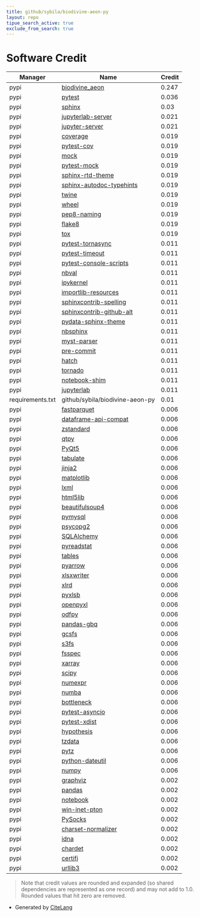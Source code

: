 ```yaml
---
title: github/sybila/biodivine-aeon-py
layout: repo
tipue_search_active: true
exclude_from_search: true
---
```

# Software Credit

|Manager|Name|Credit|
|-------|----|------|
|pypi|[biodivine_aeon](https://pypi.org/project/biodivine_aeon)|0.247|
|pypi|[pytest](https://docs.pytest.org/en/latest/)|0.036|
|pypi|[sphinx](https://pypi.org/project/sphinx)|0.03|
|pypi|[jupyterlab-server](https://pypi.org/project/jupyterlab-server)|0.021|
|pypi|[jupyter-server](https://pypi.org/project/jupyter-server)|0.021|
|pypi|[coverage](https://pypi.org/project/coverage)|0.019|
|pypi|[pytest-cov](https://pypi.org/project/pytest-cov)|0.019|
|pypi|[mock](https://pypi.org/project/mock)|0.019|
|pypi|[pytest-mock](https://pypi.org/project/pytest-mock)|0.019|
|pypi|[sphinx-rtd-theme](https://pypi.org/project/sphinx-rtd-theme)|0.019|
|pypi|[sphinx-autodoc-typehints](https://pypi.org/project/sphinx-autodoc-typehints)|0.019|
|pypi|[twine](https://pypi.org/project/twine)|0.019|
|pypi|[wheel](https://pypi.org/project/wheel)|0.019|
|pypi|[pep8-naming](https://pypi.org/project/pep8-naming)|0.019|
|pypi|[flake8](https://pypi.org/project/flake8)|0.019|
|pypi|[tox](https://pypi.org/project/tox)|0.019|
|pypi|[pytest-tornasync](https://pypi.org/project/pytest-tornasync)|0.011|
|pypi|[pytest-timeout](https://pypi.org/project/pytest-timeout)|0.011|
|pypi|[pytest-console-scripts](https://pypi.org/project/pytest-console-scripts)|0.011|
|pypi|[nbval](https://pypi.org/project/nbval)|0.011|
|pypi|[ipykernel](https://pypi.org/project/ipykernel)|0.011|
|pypi|[importlib-resources](https://pypi.org/project/importlib-resources)|0.011|
|pypi|[sphinxcontrib-spelling](https://pypi.org/project/sphinxcontrib-spelling)|0.011|
|pypi|[sphinxcontrib-github-alt](https://pypi.org/project/sphinxcontrib-github-alt)|0.011|
|pypi|[pydata-sphinx-theme](https://pypi.org/project/pydata-sphinx-theme)|0.011|
|pypi|[nbsphinx](https://pypi.org/project/nbsphinx)|0.011|
|pypi|[myst-parser](https://pypi.org/project/myst-parser)|0.011|
|pypi|[pre-commit](https://pypi.org/project/pre-commit)|0.011|
|pypi|[hatch](https://pypi.org/project/hatch)|0.011|
|pypi|[tornado](https://pypi.org/project/tornado)|0.011|
|pypi|[notebook-shim](https://pypi.org/project/notebook-shim)|0.011|
|pypi|[jupyterlab](https://pypi.org/project/jupyterlab)|0.011|
|requirements.txt|github/sybila/biodivine-aeon-py|0.01|
|pypi|[fastparquet](https://pypi.org/project/fastparquet)|0.006|
|pypi|[dataframe-api-compat](https://pypi.org/project/dataframe-api-compat)|0.006|
|pypi|[zstandard](https://pypi.org/project/zstandard)|0.006|
|pypi|[qtpy](https://pypi.org/project/qtpy)|0.006|
|pypi|[PyQt5](https://pypi.org/project/PyQt5)|0.006|
|pypi|[tabulate](https://pypi.org/project/tabulate)|0.006|
|pypi|[jinja2](https://pypi.org/project/jinja2)|0.006|
|pypi|[matplotlib](https://pypi.org/project/matplotlib)|0.006|
|pypi|[lxml](https://pypi.org/project/lxml)|0.006|
|pypi|[html5lib](https://pypi.org/project/html5lib)|0.006|
|pypi|[beautifulsoup4](https://pypi.org/project/beautifulsoup4)|0.006|
|pypi|[pymysql](https://pypi.org/project/pymysql)|0.006|
|pypi|[psycopg2](https://pypi.org/project/psycopg2)|0.006|
|pypi|[SQLAlchemy](https://pypi.org/project/SQLAlchemy)|0.006|
|pypi|[pyreadstat](https://pypi.org/project/pyreadstat)|0.006|
|pypi|[tables](https://pypi.org/project/tables)|0.006|
|pypi|[pyarrow](https://pypi.org/project/pyarrow)|0.006|
|pypi|[xlsxwriter](https://pypi.org/project/xlsxwriter)|0.006|
|pypi|[xlrd](https://pypi.org/project/xlrd)|0.006|
|pypi|[pyxlsb](https://pypi.org/project/pyxlsb)|0.006|
|pypi|[openpyxl](https://pypi.org/project/openpyxl)|0.006|
|pypi|[odfpy](https://pypi.org/project/odfpy)|0.006|
|pypi|[pandas-gbq](https://pypi.org/project/pandas-gbq)|0.006|
|pypi|[gcsfs](https://pypi.org/project/gcsfs)|0.006|
|pypi|[s3fs](https://pypi.org/project/s3fs)|0.006|
|pypi|[fsspec](https://pypi.org/project/fsspec)|0.006|
|pypi|[xarray](https://pypi.org/project/xarray)|0.006|
|pypi|[scipy](https://pypi.org/project/scipy)|0.006|
|pypi|[numexpr](https://pypi.org/project/numexpr)|0.006|
|pypi|[numba](https://pypi.org/project/numba)|0.006|
|pypi|[bottleneck](https://pypi.org/project/bottleneck)|0.006|
|pypi|[pytest-asyncio](https://pypi.org/project/pytest-asyncio)|0.006|
|pypi|[pytest-xdist](https://pypi.org/project/pytest-xdist)|0.006|
|pypi|[hypothesis](https://pypi.org/project/hypothesis)|0.006|
|pypi|[tzdata](https://pypi.org/project/tzdata)|0.006|
|pypi|[pytz](https://pypi.org/project/pytz)|0.006|
|pypi|[python-dateutil](https://pypi.org/project/python-dateutil)|0.006|
|pypi|[numpy](https://pypi.org/project/numpy)|0.006|
|pypi|[graphviz](https://github.com/xflr6/graphviz)|0.002|
|pypi|[pandas](https://pandas.pydata.org)|0.002|
|pypi|[notebook](https://github.com/jupyter/notebook)|0.002|
|pypi|[win-inet-pton](https://pypi.org/project/win-inet-pton)|0.002|
|pypi|[PySocks](https://pypi.org/project/PySocks)|0.002|
|pypi|[charset-normalizer](https://pypi.org/project/charset-normalizer)|0.002|
|pypi|[idna](https://pypi.org/project/idna)|0.002|
|pypi|[chardet](https://pypi.org/project/chardet)|0.002|
|pypi|[certifi](https://pypi.org/project/certifi)|0.002|
|pypi|[urllib3](https://pypi.org/project/urllib3)|0.002|


> Note that credit values are rounded and expanded (so shared dependencies are represented as one record) and may not add to 1.0. Rounded values that hit zero are removed.


- Generated by [CiteLang](https://github.com/vsoch/citelang)
